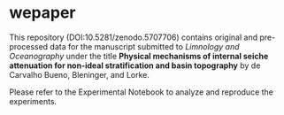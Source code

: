 # wepaper

This repository (DOI:10.5281/zenodo.5707706) contains original and pre-processed data for the manuscript submitted to *Limnology and Oceanography* under the title **Physical mechanisms of internal seiche attenuation for non-ideal stratification and basin topography** by de Carvalho Bueno, Bleninger, and Lorke.

Please refer to the Experimental Notebook to analyze and reproduce the experiments.
